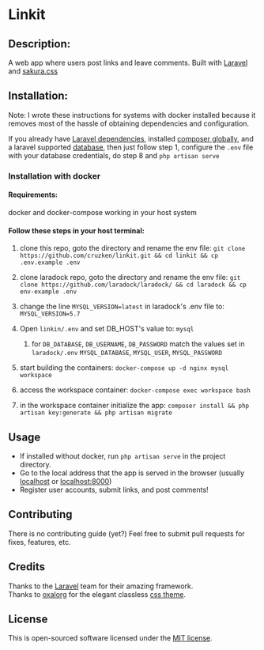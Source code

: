 # Linkit

## Description:
A web app where users post links and leave comments.  Built with [Laravel](http://www.laravel.com) and [sakura.css](https://github.com/oxalorg/sakura)

## Installation:
Note: I wrote these instructions for systems with docker installed because it removes most of the hassle of obtaining dependencies and configuration.

If you already have [Laravel dependencies](https://laravel.com/docs/5.6#server-requirements), installed [composer globally](https://getcomposer.org/doc/00-intro.md#globally), and a laravel supported [database](https://laravel.com/docs/5.6/database#introduction), 
then just follow step 1, configure the `.env` file with your database credentials, do step 8 and `php artisan serve`

### Installation with docker
#### Requirements:
docker and docker-compose working in your host system

#### Follow these steps in your host terminal:
1. clone this repo, goto the directory and rename the env file: 
`git clone https://github.com/cruzken/linkit.git && cd linkit && cp .env.example .env`

1. clone laradock repo, goto the directory and rename the env file:
`git clone https://github.com/laradock/laradock/ && cd laradock && cp env-example .env`

1. change the line `MYSQL_VERSION=latest` in laradock's .env file to: `MYSQL_VERSION=5.7`

1. Open `linkin/.env` and set DB_HOST's value to:
`mysql`
    1. for `DB_DATABASE`, `DB_USERNAME`, `DB_PASSWORD` match the values set in `laradock/.env`
    `MYSQL_DATABASE`, `MYSQL_USER`, `MYSQL_PASSWORD`

1. start building the containers:
`docker-compose up -d nginx mysql workspace`

1. access the workspace container:
`docker-compose exec workspace bash`

1. in the workspace container initialize the app:
`composer install && php artisan key:generate && php artisan migrate`

## Usage
- If installed without docker, run `php artisan serve` in the project directory.
- Go to the local address that the app is served in the browser (usually [localhost]() or [localhost:8000]())
- Register user accounts, submit links, and post comments!

## Contributing
There is no contributing guide (yet?) Feel free to submit pull requests for fixes, features, etc.

## Credits
Thanks to the [Laravel](http://www.laravel.com) team for their amazing framework.  
Thanks to [oxalorg](https://github.com/oxalorg) for the elegant classless [css theme](https://github.com/oxalorg/sakura).

## License
This is open-sourced software licensed under the [MIT license](https://opensource.org/licenses/MIT).